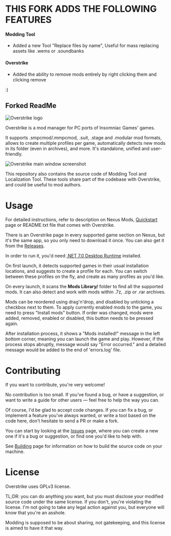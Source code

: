 # THIS FORK ADDS THE FOLLOWING FEATURES
#### Modding Tool
+ Added a new Tool "Replace files by name", Useful for mass replacing assets like .wems or .soundbanks

#### Overstrike
+ Added the ability to remove mods entirely by right clicking them and clicking remove

:)

## Forked ReadMe

![Overstrike logo](https://github.com/Tkachov/Overstrike/assets/1948111/7d2510a0-7dda-47ad-9b05-ac34dce3186e)

Overstrike is a mod manager for PC ports of Insomniac Games' games.

It supports .smpcmod/.mmpcmod, .suit, .stage and .modular mod formats, allows to create multiple profiles per game, automatically detects new mods in its folder (even in archives), and more. It's standalone, unified and user-friendly.

![Overstrike main window screenshot](https://github.com/Tkachov/Overstrike/assets/1948111/92229d23-550c-4d76-b2f3-d669c6b76764)

This repository also contains the source code of Modding Tool and Localization Tool. These tools share part of the codebase with Overstrike, and could be useful to mod authors.

# Usage

For detailed instructions, refer to description on Nexus Mods, [Quickstart](https://github.com/Tkachov/Overstrike/wiki/Quickstart) page or README.txt file that comes with Overstrike.

There is an Overstrike page in every supported game section on Nexus, but it's the same app, so you only need to download it once. You can also get it from the [Releases](https://github.com/Tkachov/Overstrike/releases).

In order to run it, you'd need [.NET 7.0 Desktop Runtime](https://dotnet.microsoft.com/en-us/download/dotnet/thank-you/runtime-desktop-7.0.10-windows-x64-installer?cid=getdotnetcore) installed.

On first launch, it detects supported games in their usual installation locations, and suggests to create a profile for each. You can switch between these profiles on the fly, and create as many profiles as you'd like.

On every launch, it scans the **Mods Library/** folder to find all the supported mods. It can also detect and work with mods within .7z, .zip or .rar archives.

Mods can be reordered using drag'n'drop, and disabled by unticking a checkbox next to them. To apply currently enabled mods to the game, you need to press "Install mods" button. If order was changed, mods were added, removed, enabled or disabled, this button needs to be pressed again.

After installation process, it shows a "Mods installed!" message in the left bottom corner, meaning you can launch the game and play. However, if the process stops abruptly, message would say "Error occurred." and a detailed message would be added to the end of 'errors.log' file.

# Contributing

If you want to contribute, you're very welcome!

No contribution is too small. If you've found a bug, or have a suggestion, or want to write a guide for other users — feel free to help the way you can.

Of course, I'd be glad to accept code changes. If you can fix a bug, or implement a feature you've always wanted, or write a tool based on the code here, don't hesitate to send a PR or make a fork.

You can start by looking at the [Issues](https://github.com/Tkachov/Overstrike/issues) page, where you can create a new one if it's a bug or suggestion, or find one you'd like to help with.

See [Building](https://github.com/Tkachov/Overstrike/wiki/Building) page for information on how to build the source code on your machine.

# License

Overstrike uses GPLv3 license.

TL;DR: you can do anything you want, but you must disclose your modified source code under the same license. If you don't, you're violating the license. I'm not going to take any legal action against you, but everyone will know that you're an asshole.

Modding is supposed to be about sharing, not gatekeeping, and this license is aimed to have it that way.
